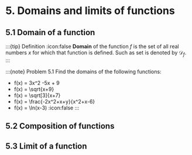 # 5. Domains and limits of functions

## 5.1 Domain of a function

:::{tip} Definition
:icon:false
**Domain** of the function $f$ is the set of all real numbers $x$ for which that function is defined. Such as set is denoted by $\mathcal{D}_f.$
:::

:::{note} Problem 5.1
Find the domains of the following functions:
- f(x) = 3x^2 -5x + 9
- f(x) = \sqrt{x+9}
- f(x) = \sqrt[3]{x+7}
- f(x) = \frac{-2x^2+x+y}{x^2+x-6}
- f(x) = \ln(x-3)
:icon:false
:::

## 5.2 Composition of functions

## 5.3 Limit of a function